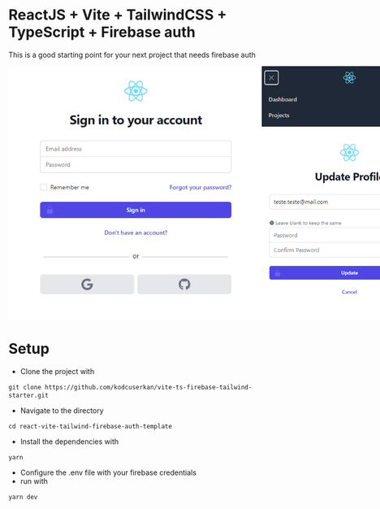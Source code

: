 # ReactJS + Vite + TailwindCSS + TypeScript + Firebase auth

This is a good starting point for your next project that needs firebase auth

<div style="display:flex;">
<img  src="./images/Screenshot_1.png" height="500">
<img src="./images/Screenshot_2.png" height="500">
<img src="./images/Screenshot_3.png" height="500">
</div>

# Setup

- Clone the project with 
```
git clone https://github.com/kodcuserkan/vite-ts-firebase-tailwind-starter.git
```
- Navigate to the directory
```
cd react-vite-tailwind-firebase-auth-template
```
- Install the dependencies with
```
yarn
```
- Configure the .env file with your firebase credentials
- run with
```
yarn dev
```

